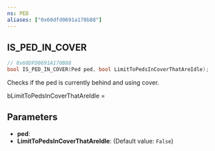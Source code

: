 ```yaml
---
ns: PED
aliases: ["0x60dfd0691a170b88"]
---
```

## IS_PED_IN_COVER

```c
// 0x60DFD0691A170B88
bool IS_PED_IN_COVER(Ped ped, bool LimitToPedsInCoverThatAreIdle);
```

Checks if the ped is currently behind and using cover.

bLimitToPedsInCoverThatAreIdle =


## Parameters
* **ped**: 
* **LimitToPedsInCoverThatAreIdle**: (Default value: `False`)
